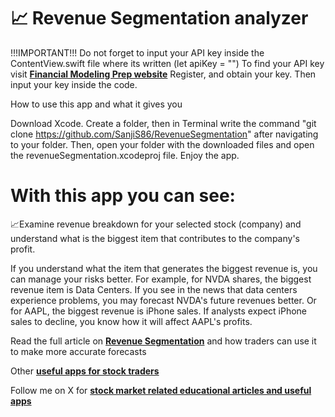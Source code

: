 # 📈 Revenue Segmentation analyzer

!!!IMPORTANT!!! Do not forget to input your API key inside the ContentView.swift file where its written (let apiKey = "") To find your API key visit [**Financial Modeling Prep website**](https://site.financialmodelingprep.com) Register, and obtain your key. Then input your key inside the code. 

How to use this app and what it gives you

Download Xcode. Create a folder, then in Terminal write the command "git clone https://github.com/SanjiS86/RevenueSegmentation" after navigating to your folder. Then, open your folder with the downloaded files and open the revenueSegmentation.xcodeproj file. Enjoy the app.

# With this app you can see:

📈Examine revenue breakdown for your selected stock (company) and understand what is the biggest item that contributes to the company's profit. 

If you understand what the item that generates the biggest revenue is, you can manage your risks better. For example, for NVDA shares, the biggest revenue item is Data Centers. If you see in the news that data centers experience problems, you may forecast NVDA's future revenues better.
Or for AAPL, the biggest revenue is iPhone sales. If analysts expect iPhone sales to decline, you know how it will affect AAPL's profits.

Read the full article on [**Revenue Segmentation**](https://medium.com/@Sanji_vals/how-revenue-breakdown-can-help-you-make-smarter-investment-decisions-691473857773) and how traders can use it to make more accurate forecasts 

Other [**useful apps for stock traders**](https://diversset.com/stockMarketiOSApps)

Follow me on X for [**stock market related educational articles and useful apps**](https://x.com/Sanji_vals) 
